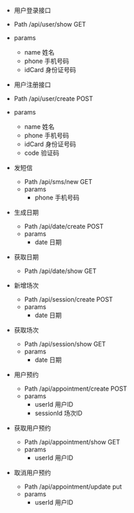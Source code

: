  * 用户登录接口
  * Path /api/user/show  GET
  * params
    * name 姓名
    * phone 手机号码
    * idCard 身份证号码
 
 * 用户注册接口
  * Path /api/user/create POST
  * params
    * name 姓名
    * phone 手机号码
    * idCard 身份证号码
    * code 验证码

* 发短信
  * Path /api/sms/new GET
  * params
    * phone 手机号码

* 生成日期
  * Path /api/date/create POST
  * params
    * date 日期

* 获取日期
  * Path /api/date/show GET

* 新增场次
  * Path /api/session/create POST
  * params
    * date 日期

* 获取场次
  * Path /api/session/show GET
  * params
    * date 日期

* 用户预约
  * Path /api/appointment/create POST
  * params
    * userId 用户ID
    * sessionId 场次ID

* 获取用户预约
  * Path /api/appointment/show GET
  * params
    * userId 用户ID

* 取消用户预约
  * Path /api/appointment/update put
  * params
    * userId 用户ID